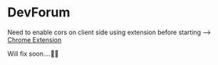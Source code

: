 # DevForum
Need to enable cors on client side using extension before starting --> <a href="https://chrome.google.com/webstore/detail/allow-cors-access-control/lhobafahddgcelffkeicbaginigeejlf">Chrome Extension</a> <br>
<p> Will fix soon....🙏🏻 </p>
